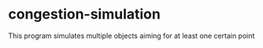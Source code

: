 # congestion-simulation
This program simulates multiple objects aiming for at least one certain point

